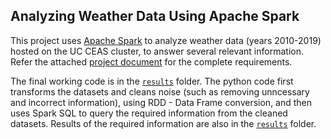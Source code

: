 ## Analyzing Weather Data Using Apache Spark

This project uses [Apache Spark](https://spark.apache.org/)  to analyze weather data (years 2010-2019) hosted on the UC CEAS cluster, to answer several relevant information. Refer the attached [project document](./Project_3_FS2019.docs) for the complete requirements.

The final working code is in the [`results`](./results) folder. The python code first transforms the datasets and cleans noise (such as removing unncessary and incorrect information), using RDD - Data Frame conversion, and then uses Spark SQL to query the required information from the cleaned datasets. Results of the required information are also in the [`results`](./results) folder.
  
